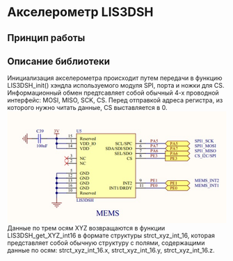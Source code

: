 # Акселерометр LIS3DSH
## Принцип работы

## Описание библиотеки
Инициализация акселерометра происходит путем передачи в функцию LIS3DSH_init() хэндла используемого модуля SPI, порта и ножки для CS. Информационный обмен предтсавляет собой обычный 4-х проводной интерфейс: MOSI, MISO, SCK, CS. Перед отправкой адреса регистра, из которого нужно читать данные, CS выставляется в 0. 
![Image alt](https://github.com/nekida/stm32f4-discovery/blob/master/lis3dsh/Mems_LIS3DSH_connecting.jpg)
Данные по трем осям XYZ возвращаются в функции LIS3DSH_get_XYZ_int16 в формате структуры strct_xyz_int_16, которая представляет собой обычную структуру с полями, содержащими данные по осям: strct_xyz_int_16.x, strct_xyz_int_16.y, strct_xyz_int_16.z.
